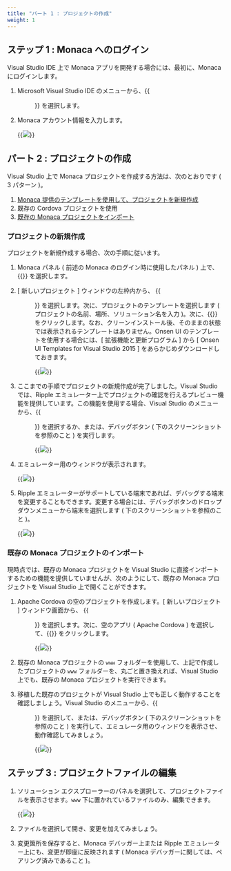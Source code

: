 ```yaml
---
title: "パート 1 : プロジェクトの作成"
weight: 1
---
```


ステップ 1 : Monaca へのログイン
--------------------------------

Visual Studio IDE 上で Monaca アプリを開発する場合には、最初に、Monaca
にログインします。

1.  Microsoft Visual Studio IDE のメニューから、{{<menu menu1="Monaca" menu2="ログイン">}}
    を選択します。
2.  Monaca アカウント情報を入力します。

    {{<img src="/images/monaca_vs/tutorial/starting_project/1.png">}}  

パート 2 : プロジェクトの作成
-----------------------------

Visual Studio 上で Monaca プロジェクトを作成する方法は、次のとおりです (
3 パターン )。

1.  [Monaca 提供のテンプレートを使用して、プロジェクトを新規作成](#プロジェクトの新規作成)
2.  既存の Cordova プロジェクトを使用
3.  [既存の Monaca プロジェクトをインポート](#既存の-monaca-プロジェクトのインポート)

### プロジェクトの新規作成

プロジェクトを新規作成する場合、次の手順に従います。

1.  Monaca パネル ( 前述の Monaca のログイン時に使用したパネル ) 上で、
    {{<guilabel name="新しいプロジェクトの作成">}} を選択します。

2.  \[ 新しいプロジェクト \] ウィンドウの左枠内から、
    {{<menu menu1="テンプレート" menu2="JavaScript" menu3="Apache Cordova アプリ">}}
    を選択します。次に、プロジェクトのテンプレートを選択します (
    プロジェクトの名前、場所、ソリューション名を入力 )。次に、{{<guilabel name="OK">}}
    をクリックします。なお、クリーンインストール後、そのままの状態では表示されるテンプレートはありません。Onsen
    UI のテンプレートを使用する場合には、\[ 拡張機能と更新プログラム \]
    から \[ Onsen UI Templates for Visual Studio 2015 \]
    をあらかじめダウンロードしておきます。

    {{<img src="/images/monaca_vs/tutorial/starting_project/2.png">}}

3.  ここまでの手順でプロジェクトの新規作成が完了しました。Visual Studio
    では、Ripple
    エミュレーター上でプロジェクトの確認を行えるプレビュー機能を提供しています。この機能を使用する場合、Visual
    Studio のメニューから、{{<menu menu1="デバッグ" menu2="デバッグの開始">}}
    を選択するか、または、デバッグボタン (
    下のスクリーンショットを参照のこと ) を実行します。

    {{<img src="/images/monaca_vs/tutorial/starting_project/3.png">}}

4.  エミュレーター用のウィンドウが表示されます。

    {{<img src="/images/monaca_vs/tutorial/starting_project/4.png">}}

5.  Ripple エミュレーターがサポートしている端末であれば、デバッグする端末を変更することもできます。変更する場合には、デバッグボタンのドロップダウンメニューから端末を選択します ( 下のスクリーンショットを参照のこと )。

    {{<img src="/images/monaca_vs/tutorial/starting_project/5.png">}}

### 既存の Monaca プロジェクトのインポート

現時点では、既存の Monaca プロジェクトを Visual Studio
に直接インポートするための機能を提供していませんが、次のようにして、既存の
Monaca プロジェクトを Visual Studio 上で開くことができます。

1.  Apache Cordova の空のプロジェクトを作成します。[ 新しいプロジェクト ] ウィンドウ画面から、
    {{<menu menu1="インストール済み" menu2="テンプレート" menu3="JavaScript" menu4="Apache Cordova Apps">}}
    を選択します。次に、空のアプリ ( Apache Cordova ) を選択して、{{<guilabel name="OK">}} をクリックします。

    {{<img src="/images/monaca_vs/tutorial/starting_project/6.png">}}

2.  既存の Monaca プロジェクトの `www`
    フォルダーを使用して、上記で作成したプロジェクトの `www`
    フォルダーを、丸ごと置き換えれば、Visual Studio 上でも、既存の
    Monaca プロジェクトを実行できます。

3. 移植した既存のプロジェクトが Visual Studio 上でも正しく動作することを確認しましょう。Visual Studio のメニューから、{{<menu menu1="デバッグ" menu2="デバッグの開始">}} を選択して、または、デバッグボタン ( 下のスクリーンショットを参照のこと ) を実行して、エミュレータ用のウィンドウを表示させ、動作確認してみましょう。

    {{<img src="/images/monaca_vs/tutorial/starting_project/3.png">}}

ステップ 3 : プロジェクトファイルの編集
---------------------------------------

1.  ソリューション
    エクスプローラーのパネルを選択して、プロジェクトファイルを表示させます。`www`
    下に置かれているファイルのみ、編集できます。

    {{<img src="/images/monaca_vs/tutorial/starting_project/7.png">}}

2.  ファイルを選択して開き、変更を加えてみましょう。

3.  変更箇所を保存すると、Monaca デバッガー上または Ripple
    エミュレーター上にも、変更が即座に反映されます ( Monaca
    デバッガーに関しては、ペアリング済みであること )。

